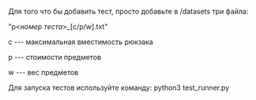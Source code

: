 Для того что бы добавить тест, просто добавьте в /datasets три файла:

"p<_номер теста_>_[c/p/w].txt"

c --- максимальная вместимость рюкзака

p --- стоимости предметов

w --- вес предметов

Для запуска тестов используйте команду: python3 test_runner.py